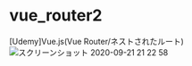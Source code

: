 # vue_router2
[Udemy]Vue.js(Vue Router/ネストされたルート)
![スクリーンショット 2020-09-21 21 22 58](https://user-images.githubusercontent.com/60662524/93765939-a5f37300-fc50-11ea-8cc5-b59bd8f46bb0.png)

